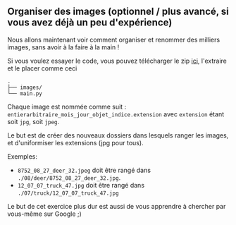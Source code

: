 ## Organiser des images (optionnel / plus avancé, si vous avez déjà un peu d'expérience)


Nous allons maintenant voir comment organiser et renommer des milliers images, sans avoir à la faire à la main !

Si vous voulez essayer le code, vous pouvez télécharger le zip [ici](https://drive.google.com/file/d/17ND8oB7AkGjvfVFjNvcGliGLSNdQ_MS2/view?usp=sharing), l'extraire et le placer comme ceci
```
.
├── images/
└── main.py
```

Chaque image est nommée comme suit : `entierarbitraire_mois_jour_objet_indice.extension` avec `extension` étant soit `jpg`, soit `jpeg`.

Le but est de créer des nouveaux dossiers dans lesquels ranger les images, et d'uniformiser les extensions (jpg pour tous).

Exemples:

- `8752_08_27_deer_32.jpeg` doit être rangé dans `./08/deer/8752_08_27_deer_32.jpg`.
- `12_07_07_truck_47.jpg` doit être rangé dans `./07/truck/12_07_07_truck_47.jpg`

Le but de cet exercice plus dur est aussi de vous apprendre à chercher par vous-même sur Google ;)
